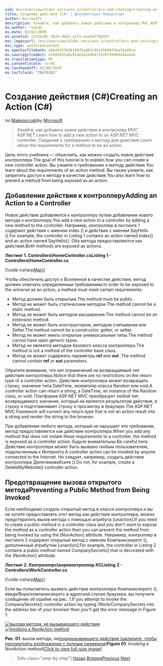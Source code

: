 ```yaml
---
uid: mvc/overview/older-versions-1/controllers-and-routing/creating-an-action-cs
title: Создание действия (C#) | Документация Майкрософт
author: microsoft
description: Узнайте, как добавить новое действие в контроллер MVC ASP.NET. Сведения о требованиях к методу для действия.
ms.author: riande
ms.date: 03/02/2009
ms.assetid: cb33b28c-3025-4bd1-a1fa-eaa3af7bb56f
msc.legacyurl: /mvc/overview/older-versions-1/controllers-and-routing/creating-an-action-cs
msc.type: authoredcontent
ms.openlocfilehash: ebba935383819935ad85c95245666f4eaf6a0dca
ms.sourcegitcommit: e7e91932a6e91a63e2e46417626f39d6b244a3ab
ms.translationtype: MT
ms.contentlocale: ru-RU
ms.lasthandoff: 03/06/2020
ms.locfileid: "78470202"
---
```

# <a name="creating-an-action-c"></a><span data-ttu-id="096dc-104">Создание действия (C#)</span><span class="sxs-lookup"><span data-stu-id="096dc-104">Creating an Action (C#)</span></span>

<span data-ttu-id="096dc-105">по [Майкрософт](https://github.com/microsoft)</span><span class="sxs-lookup"><span data-stu-id="096dc-105">by [Microsoft](https://github.com/microsoft)</span></span>

> <span data-ttu-id="096dc-106">Узнайте, как добавить новое действие в контроллер MVC ASP.NET.</span><span class="sxs-lookup"><span data-stu-id="096dc-106">Learn how to add a new action to an ASP.NET MVC controller.</span></span> <span data-ttu-id="096dc-107">Сведения о требованиях к методу для действия.</span><span class="sxs-lookup"><span data-stu-id="096dc-107">Learn about the requirements for a method to be an action.</span></span>

<span data-ttu-id="096dc-108">Цель этого учебника — объяснить, как можно создать новое действие контроллера.</span><span class="sxs-lookup"><span data-stu-id="096dc-108">The goal of this tutorial is to explain how you can create a new controller action.</span></span> <span data-ttu-id="096dc-109">Вы узнаете о требованиях к методу действия.</span><span class="sxs-lookup"><span data-stu-id="096dc-109">You learn about the requirements of an action method.</span></span> <span data-ttu-id="096dc-110">Вы также узнаете, как запретить доступ к методу в качестве действия.</span><span class="sxs-lookup"><span data-stu-id="096dc-110">You also learn how to prevent a method from being exposed as an action.</span></span>

## <a name="adding-an-action-to-a-controller"></a><span data-ttu-id="096dc-111">Добавление действия к контроллеру</span><span class="sxs-lookup"><span data-stu-id="096dc-111">Adding an Action to a Controller</span></span>

<span data-ttu-id="096dc-112">Новое действие добавляется к контроллеру путем добавления нового метода к контроллеру.</span><span class="sxs-lookup"><span data-stu-id="096dc-112">You add a new action to a controller by adding a new method to the controller.</span></span> <span data-ttu-id="096dc-113">Например, контроллер в листинге 1 содержит действие с именем index () и действие с именем SayHello ().</span><span class="sxs-lookup"><span data-stu-id="096dc-113">For example, the controller in Listing 1 contains an action named Index() and an action named SayHello().</span></span> <span data-ttu-id="096dc-114">Оба метода предоставляются как действия.</span><span class="sxs-lookup"><span data-stu-id="096dc-114">Both methods are exposed as actions.</span></span>

<span data-ttu-id="096dc-115">**Листинг 1. Controllers\HomeController.cs**</span><span class="sxs-lookup"><span data-stu-id="096dc-115">**Listing 1 - Controllers\HomeController.cs**</span></span>

[!code-csharp[Main](creating-an-action-cs/samples/sample1.cs)]

<span data-ttu-id="096dc-116">Чтобы обеспечить доступ к Вселенной в качестве действия, метод должен отвечать определенным требованиям:</span><span class="sxs-lookup"><span data-stu-id="096dc-116">In order to be exposed to the universe as an action, a method must meet certain requirements:</span></span>

- <span data-ttu-id="096dc-117">Метод должен быть открытым.</span><span class="sxs-lookup"><span data-stu-id="096dc-117">The method must be public.</span></span>
- <span data-ttu-id="096dc-118">Метод не может быть статическим методом.</span><span class="sxs-lookup"><span data-stu-id="096dc-118">The method cannot be a static method.</span></span>
- <span data-ttu-id="096dc-119">Метод не может быть методом расширения.</span><span class="sxs-lookup"><span data-stu-id="096dc-119">The method cannot be an extension method.</span></span>
- <span data-ttu-id="096dc-120">Метод не может быть конструктором, методом считывания или Setter.</span><span class="sxs-lookup"><span data-stu-id="096dc-120">The method cannot be a constructor, getter, or setter.</span></span>
- <span data-ttu-id="096dc-121">Метод не может иметь открытые универсальные типы.</span><span class="sxs-lookup"><span data-stu-id="096dc-121">The method cannot have open generic types.</span></span>
- <span data-ttu-id="096dc-122">Метод не является методом базового класса контроллера.</span><span class="sxs-lookup"><span data-stu-id="096dc-122">The method is not a method of the controller base class.</span></span>
- <span data-ttu-id="096dc-123">Метод не может содержать параметры **ref** или **out** .</span><span class="sxs-lookup"><span data-stu-id="096dc-123">The method cannot contain **ref** or **out** parameters.</span></span>

<span data-ttu-id="096dc-124">Обратите внимание, что нет ограничений на возвращаемый тип действия контроллера.</span><span class="sxs-lookup"><span data-stu-id="096dc-124">Notice that there are no restrictions on the return type of a controller action.</span></span> <span data-ttu-id="096dc-125">Действие контроллера может возвращать строку, значение типа DateTime, экземпляр класса Random или void.</span><span class="sxs-lookup"><span data-stu-id="096dc-125">A controller action can return a string, a DateTime, an instance of the Random class, or void.</span></span> <span data-ttu-id="096dc-126">Платформа ASP.NET MVC преобразует любой тип возвращаемого значения, который не является результатом действия, в строку и подготавливает строку к просмотру в браузере.</span><span class="sxs-lookup"><span data-stu-id="096dc-126">The ASP.NET MVC framework will convert any return type that is not an action result into a string and render the string to the browser.</span></span>

<span data-ttu-id="096dc-127">При добавлении любого метода, который не нарушает эти требования, метод предоставляется как действие контроллера.</span><span class="sxs-lookup"><span data-stu-id="096dc-127">When you add any method that does not violate these requirements to a controller, the method is exposed as a controller action.</span></span> <span data-ttu-id="096dc-128">Будьте внимательны.</span><span class="sxs-lookup"><span data-stu-id="096dc-128">Be careful here.</span></span> <span data-ttu-id="096dc-129">Действие контроллера может быть вызвано любым пользователем, подключенным к Интернету.</span><span class="sxs-lookup"><span data-stu-id="096dc-129">A controller action can be invoked by anyone connected to the Internet.</span></span> <span data-ttu-id="096dc-130">Не следует, например, создать действие контроллера Делетемивебсите ().</span><span class="sxs-lookup"><span data-stu-id="096dc-130">Do not, for example, create a DeleteMyWebsite() controller action.</span></span>

## <a name="preventing-a-public-method-from-being-invoked"></a><span data-ttu-id="096dc-131">Предотвращение вызова открытого метода</span><span class="sxs-lookup"><span data-stu-id="096dc-131">Preventing a Public Method from Being Invoked</span></span>

<span data-ttu-id="096dc-132">Если необходимо создать открытый метод в классе контроллера и вы не хотите предоставлять этот метод как действие контроллера, можно предотвратить вызов метода с помощью атрибута [unaction].</span><span class="sxs-lookup"><span data-stu-id="096dc-132">If you need to create a public method in a controller class and you don't want to expose the method as a controller action then you can prevent the method from being invoked by using the [NonAction] attribute.</span></span> <span data-ttu-id="096dc-133">Например, контроллер в листинге 2 содержит открытый метод с именем Компанисекретс (), дополненный атрибутом [unaction].</span><span class="sxs-lookup"><span data-stu-id="096dc-133">For example, the controller in Listing 2 contains a public method named CompanySecrets() that is decorated with the [NonAction] attribute.</span></span>

<span data-ttu-id="096dc-134">**Листинг 2. Контроллерс\воркконтроллер.КС**</span><span class="sxs-lookup"><span data-stu-id="096dc-134">**Listing 2 - Controllers\WorkController.cs**</span></span>

[!code-csharp[Main](creating-an-action-cs/samples/sample2.cs)]

<span data-ttu-id="096dc-135">Если вы попытаетесь вызвать действие контроллера Компанисекретс (), введя/Ворк/компанисекретс в адресной строке браузера, вы получите сообщение об ошибке на рис. 1.</span><span class="sxs-lookup"><span data-stu-id="096dc-135">If you attempt to invoke the CompanySecrets() controller action by typing /Work/CompanySecrets into the address bar of your browser then you'll get the error message in Figure 1.</span></span>

<span data-ttu-id="096dc-136">[![вызова метода, не вызывающего действия](creating-an-action-cs/_static/image1.jpg)](creating-an-action-cs/_static/image1.png)</span><span class="sxs-lookup"><span data-stu-id="096dc-136">[![Invoking a NonAction method](creating-an-action-cs/_static/image1.jpg)](creating-an-action-cs/_static/image1.png)</span></span>

<span data-ttu-id="096dc-137">**Рис. 01**. вызов метода, не[поддерживающего действия (щелкните, чтобы просмотреть изображение с полным размером](creating-an-action-cs/_static/image2.png))</span><span class="sxs-lookup"><span data-stu-id="096dc-137">**Figure 01**: Invoking a NonAction method([Click to view full-size image](creating-an-action-cs/_static/image2.png))</span></span>

> [!div class="step-by-step"]
> <span data-ttu-id="096dc-138">[Назад](creating-a-controller-cs.md)
> [Вперед](asp-net-mvc-routing-overview-vb.md)</span><span class="sxs-lookup"><span data-stu-id="096dc-138">[Previous](creating-a-controller-cs.md)
[Next](asp-net-mvc-routing-overview-vb.md)</span></span>

